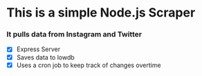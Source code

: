 # This is a simple Node.js Scraper 
### It pulls data from Instagram and Twitter

- [x] Express Server
- [x] Saves data to lowdb
- [x] Uses a cron job to keep track of changes overtime

